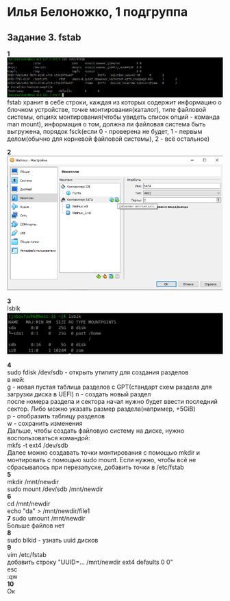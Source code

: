 # Илья Белоножко, 1 подгруппа  
## Задание 3. fstab  

**1**  
![](whatIsFstab.png)  
fstab хранит в себе строки, каждая из которых содержит информацию о блочном устройстве, точке монтирования(каталог), типе файловой системы, опциях монтирования(чтобы увидеть список опций - команда man mount), информация о том, должна ли файловая система быть выгружена, порядок fsck(если 0 - проверена не будет, 1 - первым делом(обычно для корневой файловой системы), 2 - всё остальное)  

**2**  
![](addDisk.png)  

**3**  
lsblk  
![](lsblk.png)

**4**  
sudo fdisk /dev/sdb - открыть утилиту для создания разделов  
в ней:  
g - новая пустая таблица разделов с GPT(стандарт схем раздела для загрузки диска в UEFI)
n - создать новый раздел  
после номера раздела и сектора начал нужно будет ввести последний сектор. Либо можно указать размер раздела(например, +5GiB)  
p - отобразить таблицу разделов  
w - сохранить изменения  
Дальше, чтобы создать файловую систему на диске, нужно воспользоваться командой:  
mkfs -t ext4 /dev/sdb  
Далее можно создавать точки монтирования с помощью mkdir и монтировать с помощью sudo mount. Если нужно, чтобы всё не сбрасывалось при перезапуске, добавить точки в /etc/fstab  
**5**  
mkdir /mnt/newdir  
sudo mount /dev/sdb /mnt/newdir  
**6**  
cd /mnt/newdir  
echo "da" > /mnt/newdir/file1  
**7**
sudo umount /mnt/newdir  
Больше файлов нет  
**8**  
sudo blkid - узнать uuid дисков  
**9**  
vim /etc/fstab  
добавить строку "UUID=... /mnt/newdir ext4 defaults 0 0"  
esc  
:qw  
**10**  
Ок
